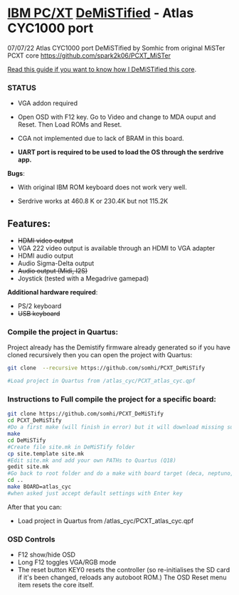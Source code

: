# [IBM PC/XT](https://en.wikipedia.org/wiki/IBM_Personal_Computer_XT)  [DeMiSTified](https://github.com/robinsonb5/DeMiSTify)  -  Atlas CYC1000 port

07/07/22 Atlas CYC1000 port DeMiSTified by Somhic from original MiSTer PCXT core  https://github.com/spark2k06/PCXT_MiSTer

[Read this guide if you want to know how I DeMiSTified this core](https://github.com/DECAfpga/DECA_board/tree/main/Tutorials/DeMiSTify).

### STATUS

* VGA addon required

* Open OSD with F12 key. Go to Video and change to MDA ouput and Reset. Then Load ROMs and Reset.

* CGA not implemented due to lack of BRAM in this board.
* **UART port is required to be used to load the OS through the serdrive app.**


**Bugs**:

* With original IBM ROM  keyboard does not work very well.

* Serdrive works at 460.8 K or 230.4K but not 115.2K

  

## **Features:**

* ~~HDMI video output~~
* VGA 222 video output is available through an HDMI to VGA adapter
* HDMI audio output
* Audio Sigma-Delta output
* ~~Audio output (Midi, I2S)~~
* Joystick (tested with a Megadrive gamepad)

**Additional hardware required**:

* PS/2 keyboard 
* ~~USB keyboard~~ 



### Compile the project in Quartus:

Project already has the Demistify firmware already generated so if you have cloned recursively then you can open the project with Quartus:

```sh
git clone  --recursive https://github.com/somhi/PCXT_DeMiSTify

#Load project in Quartus from /atlas_cyc/PCXT_atlas_cyc.qpf
```



### Instructions to Full compile the project for a specific board:

```sh
git clone https://github.com/somhi/PCXT_DeMiSTify
cd PCXT_DeMiSTify
#Do a first make (will finish in error) but it will download missing submodules 
make
cd DeMiSTify
#Create file site.mk in DeMiSTify folder 
cp site.template site.mk
#Edit site.mk and add your own PATHs to Quartus (Q18)
gedit site.mk
#Go back to root folder and do a make with board target (deca, neptuno, uareloaded, atlas_cyc). If not specified it will compile for all targets.
cd ..
make BOARD=atlas_cyc
#when asked just accept default settings with Enter key
```

After that you can:

* Load project in Quartus from /atlas_cyc/PCXT_atlas_cyc.qpf



### OSD Controls

* F12 show/hide OSD 
* Long F12 toggles VGA/RGB mode
* The reset button KEY0 resets the controller (so re-initialises the SD card if it's been changed, reloads any autoboot ROM.) The OSD Reset menu item resets the core itself.

